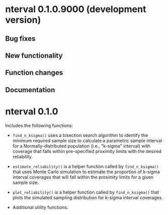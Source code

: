 # nterval 0.1.0.9000 (development version)

## Bug fixes

## New functionality

## Function changes

## Documentation

# nterval 0.1.0

Includes the following functions:

* `find_n_ksigma()` uses a bisection search algorithm to identify the minimum required sample size 
  to calculate a parametric sample interval for a Normally-distributed population (i.e., "k-sigma" 
  interval) with coverage that falls within pre-specified proximity limits with the desired 
  reliability.
  
* `estimate_reliability()` is a helper function called by `find_n_ksigma()` that uses Monte
  Carlo simulation to estimate the proportion of k-sigma interval coverages that will fall within
  the proximity limits for a given sample size.
  
* `plot_reliability()` is a helper function called by `find_n_ksigma()` that plots the simulated
  sampling distribution for k-sigma interval coverages.
  
* Additional utility functions.
